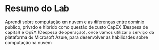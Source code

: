 # Resumo do Lab
Aprendi sobre computação em nuvem e as diferenças entre dominio publico, privado e hibrido como questão de custo CapEX (Despesa de capital) e OpEX (Despesa de operação), onde vamos utilizar o serviço da plataforma do Microsoft Azure, para desenvolver as habilidades sobre computação na nuvem
